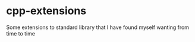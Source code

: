 # cpp-extensions
Some extensions to standard library that I have found myself wanting from time to time
